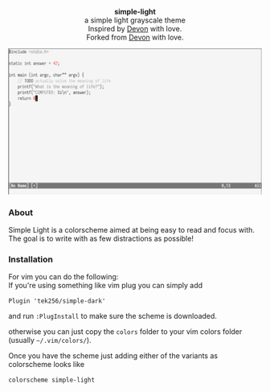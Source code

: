 <div id="header">
    <p align="center">
      <b>simple-light</b><br>
	  <span font-size="16px">a simple light grayscale theme</span><br>
      <span font-size="12px">Inspired by <a href="http://tek256.com">Devon</a> with love.</span><br>
      <span font-size="12px">Forked from <a href="https://github.com/tek256/simple-dark">Devon</a> with love.</span><br>
    </p>
</div>
<img src="screenshot.png" alt="simple-light-screenshot"/>

### About  
Simple Light is a colorscheme aimed at being easy to read and focus with. The goal is to write with as few distractions as possible!

### Installation
For vim you can do the following:  
If you're using something like vim plug you can simply add 
```
Plugin 'tek256/simple-dark'
```
and run `:PlugInstall` to make sure the scheme is downloaded.

otherwise you can just copy the `colors` folder to your vim colors folder (usually `~/.vim/colors/`).

Once you have the scheme just adding either of the variants as colorscheme looks like
```
colorscheme simple-light
```
